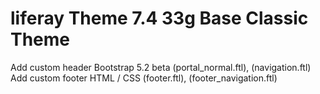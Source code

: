 # liferay Theme 7.4 33g Base Classic Theme
Add  custom header Bootstrap 5.2 beta (portal_normal.ftl), (navigation.ftl)  
Add  custom footer HTML / CSS (footer.ftl), (footer_navigation.ftl)






